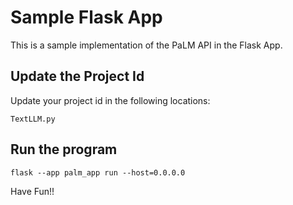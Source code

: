 # Sample Flask App

This is a sample implementation of the PaLM API in the Flask App.

## Update the Project Id

Update your project id in the following locations:

```
TextLLM.py
```

## Run the program
```
flask --app palm_app run --host=0.0.0.0
```
Have Fun!!
